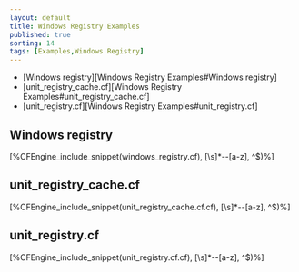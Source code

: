 ```yaml
---
layout: default
title: Windows Registry Examples 
published: true
sorting: 14
tags: [Examples,Windows Registry]
---
```


* [Windows registry][Windows Registry Examples#Windows registry]
* [unit_registry_cache.cf][Windows Registry Examples#unit_registry_cache.cf]
* [unit_registry.cf][Windows Registry Examples#unit_registry.cf]

## Windows registry


[%CFEngine_include_snippet(windows_registry.cf), [\s]*--[a-z], ^$)%]

## unit_registry_cache.cf


[%CFEngine_include_snippet(unit_registry_cache.cf.cf), [\s]*--[a-z], ^$)%]

## unit_registry.cf

[%CFEngine_include_snippet(unit_registry.cf.cf), [\s]*--[a-z], ^$)%]

